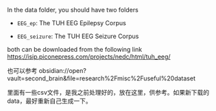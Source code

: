 In the data folder, you should have two folders 

- `EEG_ep`: The TUH EEG Epilepsy Corpus

- `EEG_seizure`: The TUH EEG Seizure Corpus


both can be downloaded from the following link https://isip.piconepress.com/projects/nedc/html/tuh_eeg/ 

也可以参考 obsidian://open?vault=second_brain&file=research%2Fmisc%2Fuseful%20dataset


里面有一些csv文件，是我之前处理好的，放在这里，供参考。如果新下载的data，最好重新自己生成一下。 